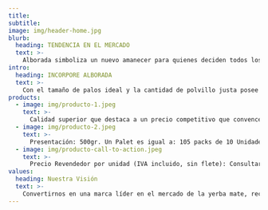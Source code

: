 ```yaml
---
title:
subtitle:
image: img/header-home.jpg
blurb:
  heading: TENDENCIA EN EL MERCADO
  text: >-
    Alborada simboliza un nuevo amanecer para quienes deciden todos los días, con la sencillez de un mate, desde el amor, la amistad, la unión y el compartir, mostrarse agradecidos a la vida y al Creador desde la primera luz del alba.
intro:
  heading: INCORPORE ALBORADA
  text: >-
    Con el tamaño de palos ideal y la cantidad de polvillo justa posee un sabor meticulosamente diseñado para el deleite del consumidor. Arbolada es una yerba suave que no se lava rápido.
products:
  - image: img/producto-1.jpeg
    text: >-
      Calidad superior que destaca a un precio competitivo que convence.
  - image: img/producto-2.jpeg
    text: >-
      Presentación: 500gr. Un Palet es igual a: 105 packs de 10 Unidades.      
  - image: img/producto-call-to-action.jpeg
    text: >-
      Precio Revendedor por unidad (IVA incluido, sin flete): Consultar
values:
  heading: Nuestra Visión
  text: >-
    Convertirnos en una marca líder en el mercado de la yerba mate, reconocida no solo por la calidad de nuestros productos, sino también por promover valores fundamentales como la fe, la unión y el compartir. Queremos ser el puente que une a las personas, marcando tendencia en el mercado y dejando una huella positiva en la vida de nuestros consumidores.
---
```

